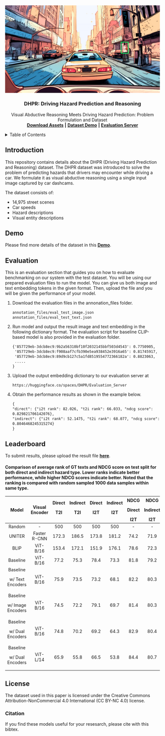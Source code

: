 
<!-- PROJECT LOGO -->
<br />
<div align="center">
  <a href="">
    <img src="images/preview_image.jpg" alt="Logo" width="720">
  </a>

  <h3 align="center">DHPR: Driving Hazard Prediction and Reasoning</h3>

  <p align="center">
    Visual Abductive Reasoning Meets Driving Hazard Prediction: Problem Formulation and  Dataset
    <br />
    <a href="https://trafficreasoningdatasetimage1.s3.ap-northeast-1.amazonaws.com/DHPR/image_folder.tar.gz"><strong>Download Assets</strong></a> <strong>|</strong>
    <a href="https://huggingface.co/spaces/DHPR/Demo"><strong>Dataset Demo</strong></a> <strong>|</strong>
    <a href="https://huggingface.co/spaces/DHPR/Evaluation_Server"><strong>Evaluation Server</strong></a>
    <br />
  </p>
</div>
<!--<h3><b>Visual-Abductive-Reasoning-Meets-Driving-Hazard-Prediction</b></h3>-->

<!-- TABLE OF CONTENTS -->
<details>
  <summary>Table of Contents</summary>
  <ol>
    <li>
      <a href="#introduction">Introduction</a>
    </li>
     <li>
      <a href="#Demo">Demo</a>
    </li>
    <li>
      <a href="#Evaluation">Evaluation</a>
    </li>
     <li>
      <a href="#Leaderboard">Leaderboard</a>
    </li>
    <li><a href="#license">License</a></li>
  </ol>
</details>

<!-- INTRODUCTION -->
## Introduction

This repository contains details about the DHPR (Driving Hazard Prediction and Reasoning) dataset. 
The DHPR dataset was introduced to solve the problem of predicting hazards that drivers may encounter while driving a car. We formulate it as visual abductive reasoning using a single input image captured by car dashcams.  

The dataset consists of:
* 14,975 street scenes 
* Car speeds 
* Hazard descriptions
* Visual entity descriptions

<!-- Demo -->
## Demo

Please find more details of the dataset in this <a href="https://huggingface.co/spaces/DHPR/Demo"><strong>Demo</strong></a>. 

<!-- Evaluation -->
## Evaluation

This is an evaluation section that guides you on how to evaluate benchmarking on our system with the test dataset. You will be using our prepared evaluation files to run the model. You can give us both image and text embedding tokens in the given format. Then, upload the file and you will be given the performance of your model.

1. Download the evaluation files in the annonation_files folder.
   ```
   annotation_files/eval_test_image.json
   annotation_files/eval_test_text.json
   ```
2. Run model and output the result image and text embedding in the following dictionary format. 
The evaluation script for baseline CLIP-based model is also provided in the evaluation folder.
    ```
    {'857729eb-3dcb8ec9:9b2a56310bf10f2032145bbf503d4543': 0.7750905,
     '857729eb-3dcb8ec9:f908aaf7cfb390e5ea938452e3916a65': 0.81745917,
     '857729eb-3dcb8ec9:89d9cb127c5a1fd8519554772366182a': 0.8823063,
     .....
    }
    ```
3. Upload the output embedding dictionary to our evaluation server at 
    ```
    https://huggingface.co/spaces/DHPR/Evaluation_Server
    ```
4. Obtain the performance results as shown in the example below.
    ```
    {
    "direct": {"i2t rank": 82.026, "t2i rank": 66.033, "ndcg score": 0.829821706142076}, 
    "indirect": {"i2t rank": 52.1475, "t2i rank": 68.077, "ndcg score": 0.8046468245315274}
    }
    ```
<!-- Leaderboard -->
    
## Leaderboard

To submit results, please upload the result file <a href="https://forms.gle/EfTiKoB1QWJRcGRh6"><strong>here</strong></a>. 

#### Comparison of average rank of GT texts and NDCG score on test split for both direct and indirect hazard type. Lower ranks indicate better performance, while higher NDCG scores indicate better. Noted that the ranking is compared with random sampled 1000 data samples within same type.

| Model | Visual Encoder |Direct <p>T2I</p>| Indirect <p>T2I</p>| Direct <p>I2T</p>| Indirect <p>I2T</p> | NDCG <p>Direct</p> I2T | NDCG <p>Indirect</p> I2T |
| :---:   | :---: | :---: | :---: | :---:  | :---: | :---:  | :---: |
| Random | - | 500 | 500 | 500| 500 | - | - |
| UNITER | Faster R-CNN | 172.3 | 186.5 | 173.8| 181.2 | 74.2 | 71.9|
| BLIP | ViT-B/16 | 153.4 | 172.1 | 151.9 | 176.1 | 78.6 | 72.3|
| Baseline | ViT-B/16 | 77.2 | 75.3 | 78.4 | 73.3 | 81.8 | 79.2|
| Baseline <p>w/ Text Encoders</p> | ViT-B/16 | 75.9 | 73.5 | 73.2 | 68.1 | 82.2 | 80.3|
| Baseline <p>w/ Image Encoders</p> | ViT-B/16 | 74.5 | 72.2 | 79.1 | 69.7 | 81.4 | 80.3|
| Baseline <p>w/ Dual Encoders</p> | ViT-B/16 | 74.8 | 70.2 | 69.2 | 64.3 | 82.9 | 80.4|
| Baseline <p>w/ Dual Encoders</p> | ViT-L/14 | 65.9 | 55.8 | 66.5 | 53.8 | 84.4 | 80.7|


<!-- LICESE -->
## License

The dataset used in this paper is licensed under the Creative Commons Attribution-NonCommercial 4.0 International (CC BY-NC 4.0) license.





### Citation ###

If you find these models useful for your resesarch, please cite with this bibtex.

```

```


